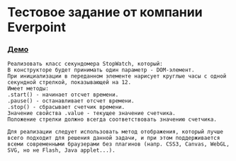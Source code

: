 # Тестовое задание от компании Everpoint

### [Демо](http://enrikolabriko.github.io/everpoint-frontend-test/index.html "Демо")

```
Реализовать класс секундомера StopWatch, который:
В конструкторе будет принимать один параметр - DOM-элемент.
При инициализации в переданном элементе нарисует круглые часы с одной секундной стрелкой, показывающей на 12.
Имеет методы:
.start() - начинает отсчет времени.
.pause() - останавливает отсчет времени.
.stop() - сбрасывает счетчик времени.
Значение свойства .value - текущее значение счетчика.
Положение стрелки должно всегда соответствовать значению счетчика.

Для реализации следует использовать метод отображения, который лучше всего подходит для решения данной задачи, и при этом поддерживается всеми современными браузерами без плагинов (напр. CSS3, Canvas, WebGL, SVG, но не Flash, Java applet...).
```
